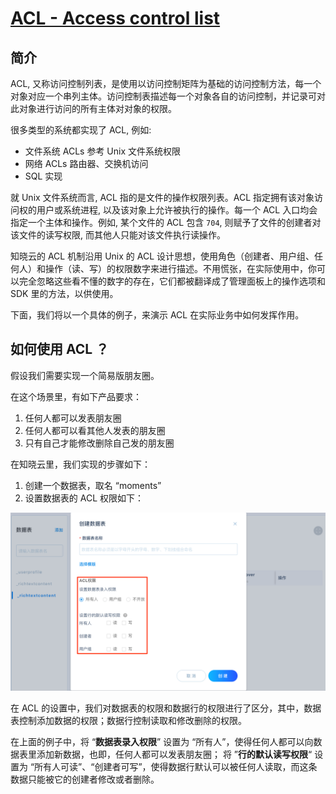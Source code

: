 # [ACL - Access control list](https://en.wikipedia.org/wiki/Access_control_list)

## 简介

ACL, 又称访问控制列表，是使用以访问控制矩阵为基础的访问控制方法，每一个对象对应一个串列主体。访问控制表描述每一个对象各自的访问控制，并记录可对此对象进行访问的所有主体对对象的权限。

很多类型的系统都实现了 ACL, 例如:
* 文件系统 ACLs
  参考 Unix 文件系统权限
* 网络 ACLs
  路由器、交换机访问
* SQL 实现

就 Unix 文件系统而言, ACL 指的是文件的操作权限列表。ACL 指定拥有该对象访问权的用户或系统进程, 以及该对象上允许被执行的操作。每一个 ACL 入口均会指定一个主体和操作。例如, 某个文件的 ACL 包含 `704`, 则赋予了文件的创建者对该文件的读写权限, 而其他人只能对该文件执行读操作。

知晓云的 ACL 机制沿用 Unix 的 ACL 设计思想，使用角色（创建者、用户组、任何人）和操作（读、写）的权限数字来进行描述。不用慌张，在实际使用中，你可以完全忽略这些看不懂的数字的存在，它们都被翻译成了管理面板上的操作选项和 SDK 里的方法，以供使用。

下面，我们将以一个具体的例子，来演示 ACL 在实际业务中如何发挥作用。

## 如何使用 ACL ？ 

假设我们需要实现一个简易版朋友圈。

在这个场景里，有如下产品要求：

1. 任何人都可以发表朋友圈
2. 任何人都可以看其他人发表的朋友圈
3. 只有自己才能修改删除自己发的朋友圈

在知晓云里，我们实现的步骤如下：

1. 创建一个数据表，取名 “moments”
2. 设置数据表的 ACL 权限如下：

![设置数据表的 ACL](/1.x/images/dashboard/schema-acl-settings.png)

在 ACL 的设置中，我们对数据表的权限和数据行的权限进行了区分，其中，数据表控制添加数据的权限；数据行控制读取和修改删除的权限。

在上面的例子中，将 “**数据表录入权限**” 设置为 “所有人”，使得任何人都可以向数据表里添加新数据，也即，任何人都可以发表朋友圈；
将 ”**行的默认读写权限**“ 设置为 “所有人可读”、“创建者可写”，使得数据行默认可以被任何人读取，而这条数据只能被它的创建者修改或者删除。